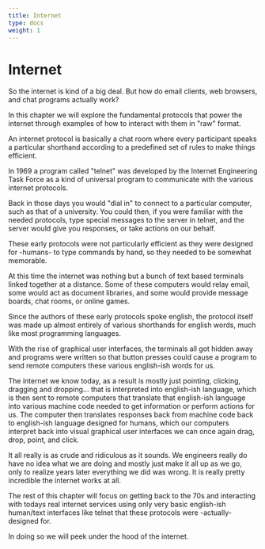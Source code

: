 ```yaml
---
title: Internet
type: docs
weight: 1
---
```


# Internet

So the internet is kind of a big deal. But how do email clients, web browsers,
and chat programs actually work?

In this chapter we will explore the fundamental protocols that power the
internet through examples of how to interact with them in "raw" format.

An internet protocol is basically a chat room where every participant speaks
a particular shorthand according to a predefined set of rules to make things
efficient.

In 1969 a program called "telnet" was developed by the Internet Engineering
Task Force as a kind of universal program to communicate with the various
internet protocols.

Back in those days you would "dial in" to connect to a particular computer,
such as that of a university. You could then, if you were familiar with
the needed protocols, type special messages to the server in telnet, and the
server would give you responses, or take actions on our behalf.

These early protocols were not particularly efficient as they were designed
for -humans- to type commands by hand, so they needed to be somewhat memorable.

At this time the internet was nothing but a bunch of text based terminals
linked together at a distance. Some of these computers would relay email,
some would act as document libraries, and some would provide message boards,
chat rooms, or online games.

Since the authors of these early protocols spoke english, the protocol itself
was made up almost entirely of various shorthands for english words, much like
most programming languages.

With the rise of graphical user interfaces, the terminals all got hidden away
and programs were written so that button presses could cause a program
to send remote computers these various english-ish words for us.

The internet we know today, as a result is mostly just pointing, clicking,
dragging and dropping... that is interpreted into english-ish language,
which is then sent to remote computers that translate that english-ish language
into various machine code needed to get information or perform actions for us.
The computer then translates responses back from machine code back to
english-ish language designed for humans, which our computers interpret back
into visual graphical user interfaces we can once again drag, drop, point, and
click.

It all really is as crude and ridiculous as it sounds. We engineers really do
have no idea what we are doing and mostly just make it all up as we go, only to
realize years later everything we did was wrong. It is really pretty incredible
the internet works at all.

The rest of this chapter will focus on getting back to the 70s and interacting
with todays real internet services using only very basic english-ish human/text
interfaces like telnet that these protocols were -actually- designed for.

In doing so we will peek under the hood of the internet.

